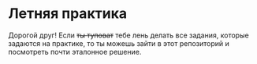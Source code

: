 # Летняя практика
Дорогой друг! Если ~~ты туповат~~ тебе лень делать все задания, которые задаются на практике, то ты можешь зайти в этот репозиторий и посмотреть почти эталонное решение.
